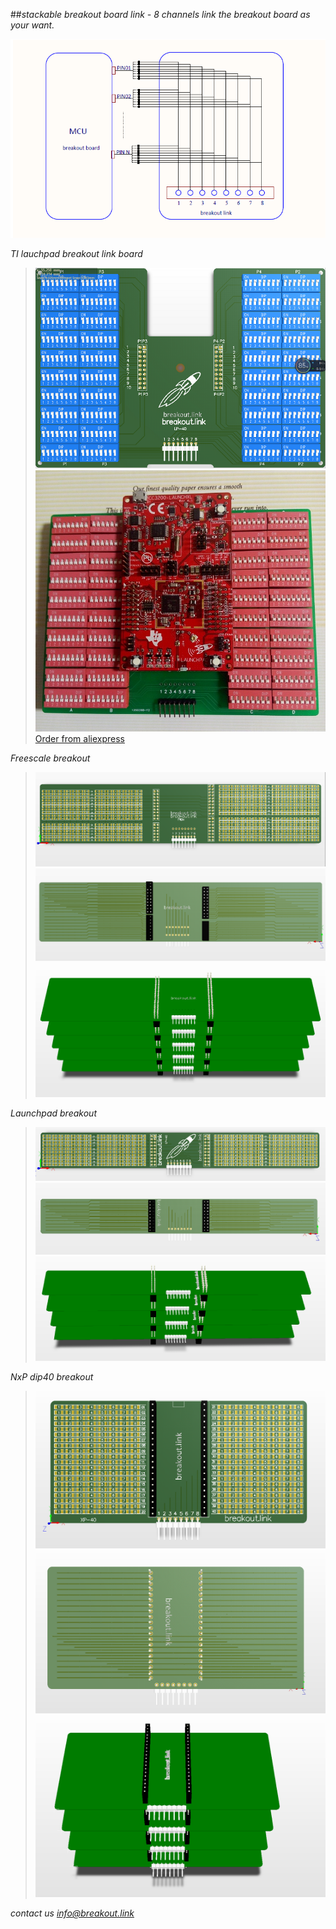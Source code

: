 
##*stackable breakout board link - 8 channels* *link the breakout board as your want.*


![description](/images/description.png)


*TI lauchpad breakout link board*
> ![description](/images/lp-40.png)
> ![lauchpad breakout link](/images/lp-40.jpg)
> [Order from aliexpress](http://www.aliexpress.com/item/stackable-TI-launchpad-8-channels-breakout-link-board/32577837413.html?spm=2114.01020208.3.9.lQIEId&ws_ab_test=searchweb201556_1,searchweb201644_3_10001_10002_10005_10006_10003_10004_62,searchweb201560_8,searchweb1451318400_6151)

*Freescale breakout*
>![Freescale frong](/images/fdmFront.png)
>![Freescale back](/images/fdmBack.png)
>![Freescale stack](/images/fdmStack.png)

*Launchpad breakout*
>![Launchpad frong](/images/lpFront.png)
>![Launchpad back](/images/lpBack.png)
>![Launchpad stack](/images/lpStack.png)

*NxP dip40 breakout*
>![NxP dip40 frong](/images/xpFront.png)
>![NxP dip40 back](/images/xpBack.png)
>![NxP dip40 stack](/images/xpStack.png)

*contact us info@breakout.link*
